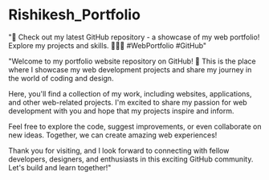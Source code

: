 # Rishikesh_Portfolio
"🌟 Check out my latest GitHub repository - a showcase of my web portfolio! Explore my projects and skills. 🚀👩‍💻 #WebPortfolio #GitHub"

"Welcome to my portfolio website repository on GitHub! 🚀 This is the place where I showcase my web development projects and share my journey in the world of coding and design.

Here, you'll find a collection of my work, including websites, applications, and other web-related projects. I'm excited to share my passion for web development with you and hope that my projects inspire and inform.

Feel free to explore the code, suggest improvements, or even collaborate on new ideas. Together, we can create amazing web experiences!

Thank you for visiting, and I look forward to connecting with fellow developers, designers, and enthusiasts in this exciting GitHub community. Let's build and learn together!"
